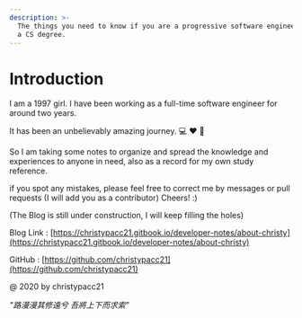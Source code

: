 ```yaml
---
description: >-
  The things you need to know if you are a progressive software engineer without
  a CS degree.
---
```


# Introduction

I am a 1997 girl. I have been working as a full-time software engineer for around two years.

It has been an unbelievably amazing journey. 💻 ❤️ 🐫

So I am taking some notes to organize and spread the knowledge and experiences to anyone in need, also as a record for my own study reference.

if you spot any mistakes, please feel free to correct me by messages or pull requests \(I will add you as a contributor\) Cheers! :\) 

\(The Blog is still under construction, I will keep filling the holes\)

Blog Link : [https://christypacc21.gitbook.io/developer-notes/about-christy](https://christypacc21.gitbook.io/developer-notes/about-christy)

GitHub : [https://github.com/christypacc21](https://github.com/christypacc21)



@ 2020 by christypacc21

_"路漫漫其修遠兮 吾將上下而求索"_ 

